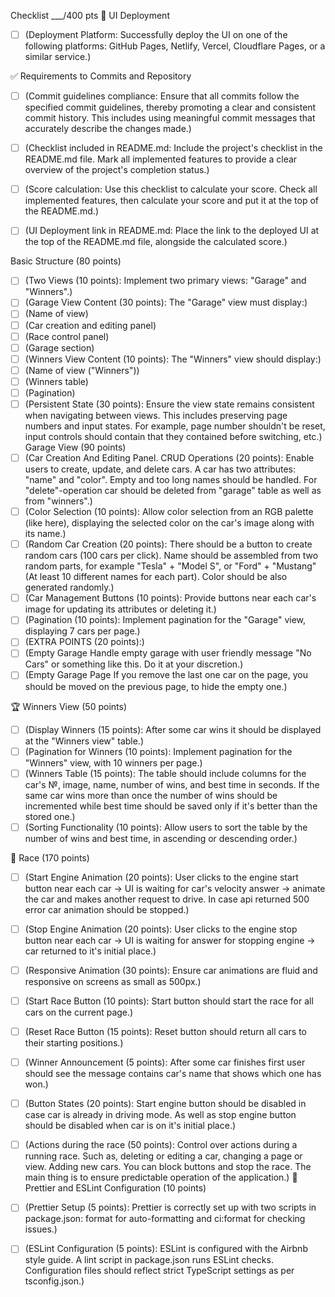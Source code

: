 Checklist ___/400 pts
🚀 UI Deployment
 - [ ] (Deployment Platform: Successfully deploy the UI on one of the following platforms: GitHub Pages, Netlify, Vercel, Cloudflare Pages, or a similar service.)

✅ Requirements to Commits and Repository
 - [ ] (Commit guidelines compliance: Ensure that all commits follow the specified commit guidelines, thereby promoting a clear and consistent commit history. This includes using meaningful commit messages that accurately describe the changes made.)

 - [ ] (Checklist included in README.md: Include the project's checklist in the README.md file. Mark all implemented features to provide a clear overview of the project's completion status.)

 - [ ] (Score calculation: Use this checklist to calculate your score. Check all implemented features, then calculate your score and put it at the top of the README.md.)

 - [ ] (UI Deployment link in README.md: Place the link to the deployed UI at the top of the README.md file, alongside the calculated score.)

Basic Structure (80 points)
 - [ ] (Two Views (10 points): Implement two primary views: "Garage" and "Winners".)
 - [ ] (Garage View Content (30 points): The "Garage" view must display:)
  - [ ] (Name of view)
  - [ ] (Car creation and editing panel)
  - [ ] (Race control panel)
  - [ ] (Garage section)
 - [ ] (Winners View Content (10 points): The "Winners" view should display:)
  - [ ] (Name of view ("Winners"))
  - [ ] (Winners table)
  - [ ] (Pagination)
 - [ ] (Persistent State (30 points): Ensure the view state remains consistent when navigating between views. This includes preserving page numbers and input states. For example, page number shouldn't be reset, input controls should contain that they contained before switching, etc.)
Garage View (90 points)
 - [ ] (Car Creation And Editing Panel. CRUD Operations (20 points): Enable users to create, update, and delete cars. A car has two attributes: "name" and "color". Empty and too long names should be handled. For "delete"-operation car should be deleted from "garage" table as well as from "winners".)
 - [ ] (Color Selection (10 points): Allow color selection from an RGB palette (like here), displaying the selected color on the car's image along with its name.)
 - [ ] (Random Car Creation (20 points): There should be a button to create random cars (100 cars per click). Name should be assembled from two random parts, for example "Tesla" + "Model S", or "Ford" + "Mustang" (At least 10 different names for each part). Color should be also generated randomly.)
 - [ ] (Car Management Buttons (10 points): Provide buttons near each car's image for updating its attributes or deleting it.)
 - [ ] (Pagination (10 points): Implement pagination for the "Garage" view, displaying 7 cars per page.)
 - [ ] (EXTRA POINTS (20 points):)
  - [ ] (Empty Garage Handle empty garage with user friendly message "No Cars" or something like this. Do it at your discretion.)
  - [ ] (Empty Garage Page If you remove the last one car on the page, you should be moved on the previous page, to hide the empty one.)

🏆 Winners View (50 points)
 - [ ] (Display Winners (15 points): After some car wins it should be displayed at the "Winners view" table.)
 - [ ] (Pagination for Winners (10 points): Implement pagination for the "Winners" view, with 10 winners per page.)
 - [ ] (Winners Table (15 points): The table should include columns for the car's №, image, name, number of wins, and best time in seconds. If the same car wins more than once the number of wins should be incremented while best time should be saved only if it's better than the stored one.)
 - [ ] (Sorting Functionality (10 points): Allow users to sort the table by the number of wins and best time, in ascending or descending order.)

🚗 Race (170 points)
 - [ ] (Start Engine Animation (20 points): User clicks to the engine start button near each car -> UI is waiting for car's velocity answer -> animate the car and makes another request to drive. In case api returned 500 error car animation should be stopped.)
 - [ ] (Stop Engine Animation (20 points): User clicks to the engine stop button near each car -> UI is waiting for answer for stopping engine -> car returned to it's initial place.)
 - [ ] (Responsive Animation (30 points): Ensure car animations are fluid and responsive on screens as small as 500px.)
 - [ ] (Start Race Button (10 points): Start button should start the race for all cars on the current page.)
 - [ ] (Reset Race Button (15 points): Reset button should return all cars to their starting positions.)
 - [ ] (Winner Announcement (5 points): After some car finishes first user should see the message contains car's name that shows which one has won.)
 - [ ] (Button States (20 points): Start engine button should be disabled in case car is already in driving mode. As well as stop engine button should be disabled when car is on it's initial place.)
 - [ ] (Actions during the race (50 points): Control over actions during a running race. Such as, deleting or editing a car, changing a page or view. Adding new cars. You can block buttons and stop the race. The main thing is to ensure predictable operation of the application.)
🎨 Prettier and ESLint Configuration (10 points)

 - [ ] (Prettier Setup (5 points): Prettier is correctly set up with two scripts in package.json: format for auto-formatting and ci:format for checking issues.)
 - [ ] (ESLint Configuration (5 points): ESLint is configured with the Airbnb style guide. A lint script in package.json runs ESLint checks. Configuration files should reflect strict TypeScript settings as per tsconfig.json.)